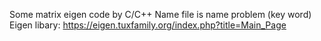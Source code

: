 Some matrix eigen code by C/C++
Name file is name problem (key word)
Eigen libary: https://eigen.tuxfamily.org/index.php?title=Main_Page
